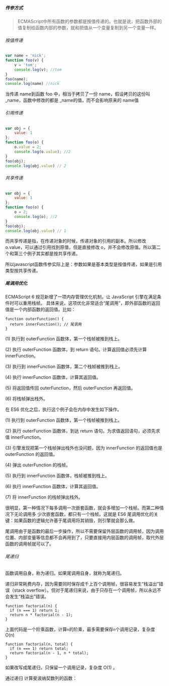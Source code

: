 ##### 传参方式

> ECMAScript中所有函数的参数都是按值传递的。也就是说，把函数外部的值复制给函数内部的参数，就和把值从一个变量复制到另一个变量一样。 
>

###### 按值传递

```javascript
var name = 'nick';
function foo(v) {
    v = 'tom';
    console.log(v); //tom
}
foo(name);
console.log(name) //nick
```

当传递 name到函数 foo 中，相当于拷贝了一份 name，假设拷贝的这份叫 _name，函数中修改的都是 _name的值，而不会影响原来的 name值 

###### 引用传递

```javascript
var obj = {
    value: 1
};
function foo(o) {
    o.value = 2;
    console.log(o.value); //2
}
foo(obj);
console.log(obj.value) // 2
```

###### 共享传递

```javascript
var obj = {
    value: 1
};
function foo(o) {
    o = 2;
    console.log(o); //2
}
foo(obj);
console.log(obj.value) // 1
```

而共享传递是指，在传递对象的时候，传递对象的引用的副本。所以修改 o.value，可以通过引用找到原值，但是直接修改 o，并不会修改原值。所以第二个和第三个例子其实都是按共享传递。 

所以javascript函数传参实际上是：参数如果是基本类型是按值传递，如果是引用类型按共享传递。



##### 尾调用优化

ECMAScript 6 规范新增了一项内存管理优化机制，让 JavaScript 引擎在满足条件时可以重用栈帧。 具体来说，这项优化非常适合“尾调用”，即外部函数的返回值是一个内部函数的返回值。比如： 

```
function outerFunction() {
  return innerFunction(); // 尾调用
}
```

 (1) 执行到 outerFunction 函数体，第一个栈帧被推到栈上。

 (2) 执行 outerFunction 函数体，到 return 语句。计算返回值必须先计算 innerFunction。

 (3) 执行到 innerFunction 函数体，第二个栈帧被推到栈上。 

 (4) 执行 innerFunction 函数体，计算其返回值。

 (5) 将返回值传回 outerFunction，然后 outerFunction 再返回值。

 (6) 将栈帧弹出栈外。

 在 ES6 优化之后，执行这个例子会在内存中发生如下操作。

 (1) 执行到 outerFunction 函数体，第一个栈帧被推到栈上。 

 (2) 执行 outerFunction 函数体，到达 return 语句。为求值返回语句，必须先求值 innerFunction。 

 (3) 引擎发现把第一个栈帧弹出栈外也没问题，因为 innerFunction 的返回值也是 outerFunction 的返回值。 

 (4) 弹出 outerFunction 的栈帧。 

 (5) 执行到 innerFunction 函数体，栈帧被推到栈上。 

 (6) 执行 innerFunction 函数体，计算其返回值。 

 (7) 将 innerFunction 的栈帧弹出栈外。 

很明显，第一种情况下每多调用一次嵌套函数，就会多增加一个栈帧。而第二种情况下无论调用多 少次嵌套函数，都只有一个栈帧。这就是 ES6 尾调用优化的关键：如果函数的逻辑允许基于尾调用将其销毁，则引擎就会那么做。 

尾调用由于是函数的最后一步操作，所以不需要保留外层函数的调用帧，因为调用位置、内部变量等信息都不会再用到了，只要直接用内层函数的调用帧，取代外层函数的调用帧就可以了。

###### 尾递归

函数调用自身，称为递归。如果尾调用自身，就称为尾递归。

递归非常耗费内存，因为需要同时保存成千上百个调用帧，很容易发生“栈溢出”错误（stack overflow）。但对于尾递归来说，由于只存在一个调用帧，所以永远不会发生“栈溢出”错误。   

```
function factorial(n) {
  if (n === 1) return 1;
  return n * factorial(n - 1);
}
```

上面代码是一个阶乘函数，计算`n`的阶乘，最多需要保存`n`个调用记录，复杂度 O(n) 

```
function factorial(n, total) {
  if (n === 1) return total;
  return factorial(n - 1, n * total);
}
```

 如果改写成尾递归，只保留一个调用记录，复杂度 O(1) 。 

 通过递归 计算斐波纳契数列的函数： 